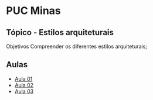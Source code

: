 # PUC Minas

## Tópico - Estilos arquiteturais

Objetivos
  Compreender os diferentes estilos arquiteturais;


## Aulas
  - [Aula 01](./aula-01/readme.md)
  - [Aula 02](./aula-02/readme.md)
  - [Aula 03](./aula-03/readme.md)